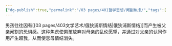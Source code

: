 ```yaml
---
{"dg-publish":true,"permalink":"/03 pages/401哲学思想/阉割焦虑/","tags":["心理学"],"created":"2024-11-30T21:05:14.444+08:00","updated":"2025-03-04T13:34:48.014+08:00"}
---
```


男孩往往因有[[03 pages/403文学艺术/俄狄浦斯情结\|俄狄浦斯情结]]而产生被父亲阉割的恐惧感。这种焦虑使男孩放弃对母亲的乱伦愿望，并通过对父亲的认同作用产生超我，从而使恋母情结消失。
